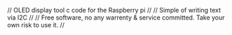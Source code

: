 // OLED display tool c code for the Raspberry pi
// 
// Simple of writing text via I2C
//
// Free software, no any warrenty & service committed. Take your own risk to use it.
//